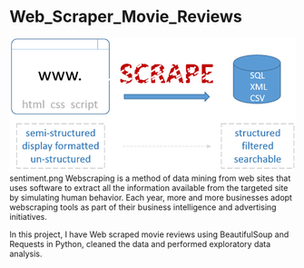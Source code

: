 # Web_Scraper_Movie_Reviews

![alt text](https://github.com/arorachinar/Web_Scraper_Movie_Reviews/blob/master/scrape.png)
sentiment.png
Webscraping is a method of data mining from web sites that uses software to extract all the information available from the targeted site by simulating human behavior. Each year, more and more businesses adopt webscraping tools as part of their business intelligence and advertising initiatives.

In this project, I have Web scraped movie reviews using BeautifulSoup and Requests in Python, cleaned the data and performed exploratory data analysis.
